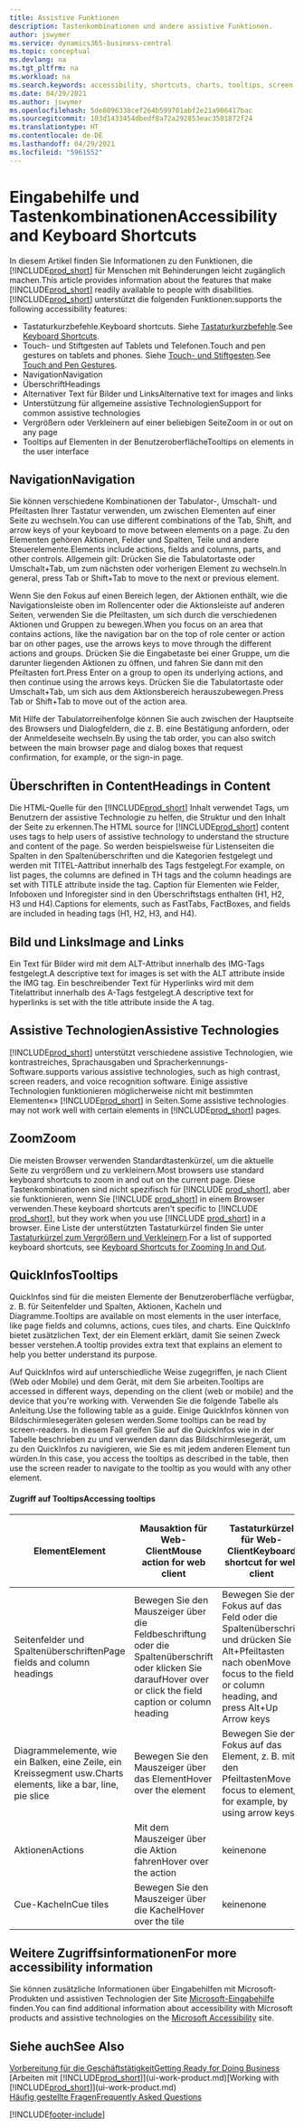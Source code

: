 ```yaml
---
title: Assistive Funktionen
description: Tastenkombinationen und andere assistive Funktionen.
author: jswymer
ms.service: dynamics365-business-central
ms.topic: conceptual
ms.devlang: na
ms.tgt_pltfrm: na
ms.workload: na
ms.search.keywords: accessibility, shortcuts, charts, tooltips, screen reader
ms.date: 04/29/2021
ms.author: jswymer
ms.openlocfilehash: 5de8096338cef264b599701abf2e21a906417bac
ms.sourcegitcommit: 103d1433454dbedf8a72a292853eac3501872f24
ms.translationtype: HT
ms.contentlocale: de-DE
ms.lasthandoff: 04/29/2021
ms.locfileid: "5961552"
---
```

# <a name="accessibility-and-keyboard-shortcuts"></a><span data-ttu-id="c5362-103">Eingabehilfe und Tastenkombinationen</span><span class="sxs-lookup"><span data-stu-id="c5362-103">Accessibility and Keyboard Shortcuts</span></span>

<span data-ttu-id="c5362-104">In diesem Artikel finden Sie Informationen zu den Funktionen, die [!INCLUDE[prod_short](includes/prod_short.md)] für Menschen mit Behinderungen leicht zugänglich machen.</span><span class="sxs-lookup"><span data-stu-id="c5362-104">This article provides information about the features that make [!INCLUDE[prod_short](includes/prod_short.md)] readily available to people with disabilities.</span></span> [!INCLUDE[prod_short](includes/prod_short.md)] <span data-ttu-id="c5362-105">unterstützt die folgenden Funktionen:</span><span class="sxs-lookup"><span data-stu-id="c5362-105">supports the following accessibility features:</span></span>  

- <span data-ttu-id="c5362-106">Tastaturkurzbefehle.</span><span class="sxs-lookup"><span data-stu-id="c5362-106">Keyboard shortcuts.</span></span> <span data-ttu-id="c5362-107">Siehe [Tastaturkurzbefehle](keyboard-shortcuts.md).</span><span class="sxs-lookup"><span data-stu-id="c5362-107">See [Keyboard Shortcuts](keyboard-shortcuts.md).</span></span>
- <span data-ttu-id="c5362-108">Touch- und Stiftgesten auf Tablets und Telefonen.</span><span class="sxs-lookup"><span data-stu-id="c5362-108">Touch and pen gestures on tablets and phones.</span></span> <span data-ttu-id="c5362-109">Siehe [Touch- und Stiftgesten](touch-gestures.md).</span><span class="sxs-lookup"><span data-stu-id="c5362-109">See [Touch and Pen Gestures](touch-gestures.md).</span></span>
- <span data-ttu-id="c5362-110">Navigation</span><span class="sxs-lookup"><span data-stu-id="c5362-110">Navigation</span></span>  
- <span data-ttu-id="c5362-111">Überschrift</span><span class="sxs-lookup"><span data-stu-id="c5362-111">Headings</span></span>  
- <span data-ttu-id="c5362-112">Alternativer Text für Bilder und Links</span><span class="sxs-lookup"><span data-stu-id="c5362-112">Alternative text for images and links</span></span>  
- <span data-ttu-id="c5362-113">Unterstützung für allgemeine assistive Technologien</span><span class="sxs-lookup"><span data-stu-id="c5362-113">Support for common assistive technologies</span></span> 
- <span data-ttu-id="c5362-114">Vergrößern oder Verkleinern auf einer beliebigen Seite</span><span class="sxs-lookup"><span data-stu-id="c5362-114">Zoom in or out on any page</span></span>
- <span data-ttu-id="c5362-115">Tooltips auf Elementen in der Benutzeroberfläche</span><span class="sxs-lookup"><span data-stu-id="c5362-115">Tooltips on elements in the user interface</span></span>

## <a name="navigation"></a><a name="Navigation"></a> <span data-ttu-id="c5362-116">Navigation</span><span class="sxs-lookup"><span data-stu-id="c5362-116">Navigation</span></span>
  
<span data-ttu-id="c5362-117">Sie können verschiedene Kombinationen der Tabulator-, Umschalt- und Pfeiltasten Ihrer Tastatur verwenden, um zwischen Elementen auf einer Seite zu wechseln.</span><span class="sxs-lookup"><span data-stu-id="c5362-117">You can use different combinations of the Tab, Shift, and arrow keys of your keyboard to move between elements on a page.</span></span> <span data-ttu-id="c5362-118">Zu den Elementen gehören Aktionen, Felder und Spalten, Teile und andere Steuerelemente.</span><span class="sxs-lookup"><span data-stu-id="c5362-118">Elements include actions, fields and columns, parts, and other controls.</span></span> <span data-ttu-id="c5362-119">Allgemein gilt: Drücken Sie die Tabulatortaste oder Umschalt+Tab, um zum nächsten oder vorherigen Element zu wechseln.</span><span class="sxs-lookup"><span data-stu-id="c5362-119">In general, press Tab or Shift+Tab to move to the next or previous element.</span></span>

<span data-ttu-id="c5362-120">Wenn Sie den Fokus auf einen Bereich legen, der Aktionen enthält, wie die Navigationsleiste oben im Rollencenter oder die Aktionsleiste auf anderen Seiten, verwenden Sie die Pfeiltasten, um sich durch die verschiedenen Aktionen und Gruppen zu bewegen.</span><span class="sxs-lookup"><span data-stu-id="c5362-120">When you focus on an area that contains actions, like the navigation bar on the top of role center or action bar on other pages, use the arrows keys to move through the different actions and groups.</span></span> <span data-ttu-id="c5362-121">Drücken Sie die Eingabetaste bei einer Gruppe, um die darunter liegenden Aktionen zu öffnen, und fahren Sie dann mit den Pfeiltasten fort.</span><span class="sxs-lookup"><span data-stu-id="c5362-121">Press Enter on a group to open its underlying actions, and then continue using the arrows keys.</span></span> <span data-ttu-id="c5362-122">Drücken Sie die Tabulatortaste oder Umschalt+Tab, um sich aus dem Aktionsbereich herauszubewegen.</span><span class="sxs-lookup"><span data-stu-id="c5362-122">Press Tab or Shift+Tab to move out of the action area.</span></span>

<span data-ttu-id="c5362-123">Mit Hilfe der Tabulatorreihenfolge können Sie auch zwischen der Hauptseite des Browsers und Dialogfeldern, die z. B. eine Bestätigung anfordern, oder der Anmeldeseite wechseln.</span><span class="sxs-lookup"><span data-stu-id="c5362-123">By using the tab order, you can also switch between the main browser page and dialog boxes that request confirmation, for example, or the sign-in page.</span></span>  

## <a name="headings-in-content"></a><a name="Headings"></a> <span data-ttu-id="c5362-124">Überschriften in Content</span><span class="sxs-lookup"><span data-stu-id="c5362-124">Headings in Content</span></span>

<span data-ttu-id="c5362-125">Die HTML-Quelle für den [!INCLUDE[prod_short](includes/prod_short.md)] Inhalt verwendet Tags, um Benutzern der assistive Technologie zu helfen, die Struktur und den Inhalt der Seite zu erkennen.</span><span class="sxs-lookup"><span data-stu-id="c5362-125">The HTML source for [!INCLUDE[prod_short](includes/prod_short.md)] content uses tags to help users of assistive technology to understand the structure and content of the page.</span></span> <span data-ttu-id="c5362-126">So werden beispielsweise für Listenseiten die Spalten in den Spaltenüberschriften und die Kategorien festgelegt und werden mit TITEL-Aattribut innerhalb des Tags festgelegt.</span><span class="sxs-lookup"><span data-stu-id="c5362-126">For example, on list pages, the columns are defined in TH tags and the column headings are set with TITLE attribute inside the tag.</span></span> <span data-ttu-id="c5362-127">Caption für Elementen wie Felder, Infoboxen und Inforegister sind in den Überschriftstags enthalten (H1, H2, H3 und H4).</span><span class="sxs-lookup"><span data-stu-id="c5362-127">Captions for elements, such as FastTabs, FactBoxes, and fields are included in heading tags (H1, H2, H3, and H4).</span></span>  

## <a name="image-and-links"></a><a name="Images"></a> <span data-ttu-id="c5362-128">Bild und Links</span><span class="sxs-lookup"><span data-stu-id="c5362-128">Image and Links</span></span>

<span data-ttu-id="c5362-129">Ein Text für Bilder wird mit dem ALT-Attribut innerhalb des IMG-Tags festgelegt.</span><span class="sxs-lookup"><span data-stu-id="c5362-129">A descriptive text for images is set with the ALT attribute inside the IMG tag.</span></span> <span data-ttu-id="c5362-130">Ein beschreibender Text für Hyperlinks wird mit dem Titelattribut innerhalb des A-Tags festgelegt.</span><span class="sxs-lookup"><span data-stu-id="c5362-130">A descriptive text for hyperlinks is set with the title attribute inside the A tag.</span></span>  

## <a name="assistive-technologies"></a><a name="AssistiveTech"></a> <span data-ttu-id="c5362-131">Assistive Technologien</span><span class="sxs-lookup"><span data-stu-id="c5362-131">Assistive Technologies</span></span>

[!INCLUDE[prod_short](includes/prod_short.md)] <span data-ttu-id="c5362-132">unterstützt verschiedene assistive Technologien, wie kontrastreiches, Sprachausgaben und Spracherkennungs-Software.</span><span class="sxs-lookup"><span data-stu-id="c5362-132">supports various assistive technologies, such as high contrast, screen readers, and voice recognition software.</span></span> <span data-ttu-id="c5362-133">Einige assistive Technologien funktionieren möglicherweise nicht mit bestimmten Elementen«» [!INCLUDE[prod_short](includes/prod_short.md)] in Seiten.</span><span class="sxs-lookup"><span data-stu-id="c5362-133">Some assistive technologies may not work well with certain elements in [!INCLUDE[prod_short](includes/prod_short.md)] pages.</span></span>  

## <a name="zoom"></a><a name="zoom"></a> <span data-ttu-id="c5362-134">Zoom</span><span class="sxs-lookup"><span data-stu-id="c5362-134">Zoom</span></span>

<span data-ttu-id="c5362-135">Die meisten Browser verwenden Standardtastenkürzel, um die aktuelle Seite zu vergrößern und zu verkleinern.</span><span class="sxs-lookup"><span data-stu-id="c5362-135">Most browsers use standard keyboard shortcuts to zoom in and out on the current page.</span></span> <span data-ttu-id="c5362-136">Diese Tastenkombinationen sind nicht spezifisch für [!INCLUDE [prod_short](includes/prod_short.md)], aber sie funktionieren, wenn Sie [!INCLUDE [prod_short](includes/prod_short.md)] in einem Browser verwenden.</span><span class="sxs-lookup"><span data-stu-id="c5362-136">These keyboard shortcuts aren't specific to [!INCLUDE [prod_short](includes/prod_short.md)], but they work when you use [!INCLUDE [prod_short](includes/prod_short.md)] in a browser.</span></span> <span data-ttu-id="c5362-137">Eine Liste der unterstützten Tastaturkürzel finden Sie unter [Tastaturkürzel zum Vergrößern und Verkleinern](keyboard-shortcuts.md#zoomshortcuts).</span><span class="sxs-lookup"><span data-stu-id="c5362-137">For a list of supported keyboard shortcuts, see [Keyboard Shortcuts for Zooming In and Out](keyboard-shortcuts.md#zoomshortcuts).</span></span>

## <a name="tooltips"></a><span data-ttu-id="c5362-138">QuickInfos</span><span class="sxs-lookup"><span data-stu-id="c5362-138">Tooltips</span></span>

<span data-ttu-id="c5362-139">QuickInfos sind für die meisten Elemente der Benutzeroberfläche verfügbar, z. B. für Seitenfelder und Spalten, Aktionen, Kacheln und Diagramme.</span><span class="sxs-lookup"><span data-stu-id="c5362-139">Tooltips are available on most elements in the user interface, like page fields and columns, actions, cues tiles, and charts.</span></span> <span data-ttu-id="c5362-140">Eine QuickInfo bietet zusätzlichen Text, der ein Element erklärt, damit Sie seinen Zweck besser verstehen.</span><span class="sxs-lookup"><span data-stu-id="c5362-140">A tooltip provides extra text that explains an element to help you better understand its purpose.</span></span> 

<span data-ttu-id="c5362-141">Auf QuickInfos wird auf unterschiedliche Weise zugegriffen, je nach Client (Web oder Mobile) und dem Gerät, mit dem Sie arbeiten.</span><span class="sxs-lookup"><span data-stu-id="c5362-141">Tooltips are accessed in different ways, depending on the client (web or mobile) and the device that you're working with.</span></span> <span data-ttu-id="c5362-142">Verwenden Sie die folgende Tabelle als Anleitung.</span><span class="sxs-lookup"><span data-stu-id="c5362-142">Use the following table as a guide.</span></span> <span data-ttu-id="c5362-143">Einige QuickInfos können von Bildschirmlesegeräten gelesen werden.</span><span class="sxs-lookup"><span data-stu-id="c5362-143">Some tooltips can be read by screen-readers.</span></span> <span data-ttu-id="c5362-144">In diesem Fall greifen Sie auf die QuickInfos wie in der Tabelle beschrieben zu und verwenden dann das Bildschirmlesegerät, um zu den QuickInfos zu navigieren, wie Sie es mit jedem anderen Element tun würden.</span><span class="sxs-lookup"><span data-stu-id="c5362-144">In this case, you access the tooltips as described in the table, then use the screen reader to navigate to the tooltip as you would with any other element.</span></span>

#### <a name="accessing-tooltips"></a><span data-ttu-id="c5362-145">Zugriff auf Tooltips</span><span class="sxs-lookup"><span data-stu-id="c5362-145">Accessing tooltips</span></span>

|<span data-ttu-id="c5362-146">Element</span><span class="sxs-lookup"><span data-stu-id="c5362-146">Element</span></span>|<span data-ttu-id="c5362-147">Mausaktion für Web-Client</span><span class="sxs-lookup"><span data-stu-id="c5362-147">Mouse action for web client</span></span>|<span data-ttu-id="c5362-148">Tastaturkürzel für Web-Client</span><span class="sxs-lookup"><span data-stu-id="c5362-148">Keyboard shortcut for web client</span></span>|<span data-ttu-id="c5362-149">Touch-Geste auf Tablet/Telefon für Mobile-App</span><span class="sxs-lookup"><span data-stu-id="c5362-149">Touch gesture on tablet/phone for mobile app</span></span>|<span data-ttu-id="c5362-150">Unterstützung für Bildschirmleser</span><span class="sxs-lookup"><span data-stu-id="c5362-150">Screen reader support</span></span>|
|-------|-----------------|------------|--------------------------|---------------------|
|<span data-ttu-id="c5362-151">Seitenfelder und Spaltenüberschriften</span><span class="sxs-lookup"><span data-stu-id="c5362-151">Page fields and column headings</span></span>|<span data-ttu-id="c5362-152">Bewegen Sie den Mauszeiger über die Feldbeschriftung oder die Spaltenüberschrift oder klicken Sie darauf</span><span class="sxs-lookup"><span data-stu-id="c5362-152">Hover over or click the field caption or column heading</span></span>|<span data-ttu-id="c5362-153">Bewegen Sie den Fokus auf das Feld oder die Spaltenüberschrift und drücken Sie Alt+Pfeiltasten nach oben</span><span class="sxs-lookup"><span data-stu-id="c5362-153">Move focus to the field or column heading, and press Alt+Up Arrow keys</span></span>|<span data-ttu-id="c5362-154">Tippen Sie auf die Feldbeschriftung</span><span class="sxs-lookup"><span data-stu-id="c5362-154">Tap the field caption</span></span> |<span data-ttu-id="c5362-155">ja</span><span class="sxs-lookup"><span data-stu-id="c5362-155">yes</span></span>|
|<span data-ttu-id="c5362-156">Diagrammelemente, wie ein Balken, eine Zeile, ein Kreissegment usw.</span><span class="sxs-lookup"><span data-stu-id="c5362-156">Charts elements, like a bar, line, pie slice</span></span>|<span data-ttu-id="c5362-157">Bewegen Sie den Mauszeiger über das Element</span><span class="sxs-lookup"><span data-stu-id="c5362-157">Hover over the element</span></span>|<span data-ttu-id="c5362-158">Bewegen Sie den Fokus auf das Element, z. B. mit den Pfeiltasten</span><span class="sxs-lookup"><span data-stu-id="c5362-158">Move focus to element, for example, by using arrow keys</span></span>|<span data-ttu-id="c5362-159">Tippen und halten Sie das Element</span><span class="sxs-lookup"><span data-stu-id="c5362-159">Tap and hold the element</span></span>|<span data-ttu-id="c5362-160">ja</span><span class="sxs-lookup"><span data-stu-id="c5362-160">yes</span></span>|
|<span data-ttu-id="c5362-161">Aktionen</span><span class="sxs-lookup"><span data-stu-id="c5362-161">Actions</span></span>|<span data-ttu-id="c5362-162">Mit dem Mauszeiger über die Aktion fahren</span><span class="sxs-lookup"><span data-stu-id="c5362-162">Hover over the action</span></span>|<span data-ttu-id="c5362-163">keine</span><span class="sxs-lookup"><span data-stu-id="c5362-163">none</span></span>|<span data-ttu-id="c5362-164">keine</span><span class="sxs-lookup"><span data-stu-id="c5362-164">none</span></span> |<span data-ttu-id="c5362-165">keine</span><span class="sxs-lookup"><span data-stu-id="c5362-165">no</span></span>|
|<span data-ttu-id="c5362-166">Cue-Kacheln</span><span class="sxs-lookup"><span data-stu-id="c5362-166">Cue tiles</span></span>|<span data-ttu-id="c5362-167">Bewegen Sie den Mauszeiger über die Kachel</span><span class="sxs-lookup"><span data-stu-id="c5362-167">Hover over the tile</span></span> |<span data-ttu-id="c5362-168">keine</span><span class="sxs-lookup"><span data-stu-id="c5362-168">none</span></span>|<span data-ttu-id="c5362-169">keine</span><span class="sxs-lookup"><span data-stu-id="c5362-169">none</span></span>|<span data-ttu-id="c5362-170">keine</span><span class="sxs-lookup"><span data-stu-id="c5362-170">no</span></span>|


<!--
- With a mouse, hover over the element.
- With keyboard, press the Alt+Up Arrow keys.
- On a tablet or phone, tap and hold on the element. To learn about more gestures, see [Touch and Pen Gestures](touch-gestures.md)

-->

## <a name="for-more-accessibility-information"></a><span data-ttu-id="c5362-171">Weitere Zugriffsinformationen</span><span class="sxs-lookup"><span data-stu-id="c5362-171">For more accessibility information</span></span>

<span data-ttu-id="c5362-172">Sie können zusätzliche Informationen über Eingabehilfen mit Microsoft-Produkten und assistiven Technologien der Site [Microsoft-Eingabehilfe](https://go.microsoft.com/fwlink/?LinkId=262160) finden.</span><span class="sxs-lookup"><span data-stu-id="c5362-172">You can find additional information about accessibility with Microsoft products and assistive technologies on the [Microsoft Accessibility](https://go.microsoft.com/fwlink/?LinkId=262160) site.</span></span>

## <a name="see-also"></a><span data-ttu-id="c5362-173">Siehe auch</span><span class="sxs-lookup"><span data-stu-id="c5362-173">See Also</span></span>

[<span data-ttu-id="c5362-174">Vorbereitung für die Geschäftstätigkeit</span><span class="sxs-lookup"><span data-stu-id="c5362-174">Getting Ready for Doing Business</span></span>](ui-get-ready-business.md)  
<span data-ttu-id="c5362-175">[Arbeiten mit [!INCLUDE[prod_short](includes/prod_short.md)]](ui-work-product.md)</span><span class="sxs-lookup"><span data-stu-id="c5362-175">[Working with [!INCLUDE[prod_short](includes/prod_short.md)]](ui-work-product.md)</span></span>  
[<span data-ttu-id="c5362-176">Häufig gestellte Fragen</span><span class="sxs-lookup"><span data-stu-id="c5362-176">Frequently Asked Questions</span></span>](across-faq.md)  

[!INCLUDE[footer-include](includes/footer-banner.md)]
